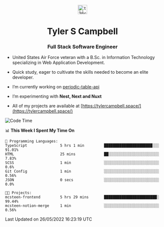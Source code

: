 <p align="center">
<a href="https://www.linkedin.com/in/t36campbell" target="blank"><img align="center" src="https://ik.imagekit.io/t36campbell/Portfolio/linkedin.png.original_m8bbGgPh6.png" alt="t36campbell" height="30" width="30" /></a>
</p>
<h1 align="center">Tyler S Campbell</h1>
<h3 align="center">Full Stack Software Engineer</h3>

* United States Air Force veteran with a B.Sc. in Information Technology specializing in Web Application Development. 

* Quick study, eager to cultivate the skills needed to become an elite developer.

* I’m currently working on [periodic-table-api](https://github.com/t36campbell/periodic-table-api)

* I’m experimenting with **Nest, Next and Nuxt**

* All of my projects are available at [https://tylercampbell.space/](https://tylercampbell.space/)

<!--START_SECTION:waka-->
![Code Time](http://img.shields.io/badge/Code%20Time-1%2C635%20hrs%2058%20mins-blue)

📊 **This Week I Spent My Time On** 

```text
💬 Programming Languages: 
TypeScript               5 hrs 1 min         ██████████████████████░░░   91.01% 
HTML                     25 mins             ██░░░░░░░░░░░░░░░░░░░░░░░   7.83% 
SCSS                     1 min               ░░░░░░░░░░░░░░░░░░░░░░░░░   0.6% 
Git Config               1 min               ░░░░░░░░░░░░░░░░░░░░░░░░░   0.56% 
JSON                     0 secs              ░░░░░░░░░░░░░░░░░░░░░░░░░   0.0%

🐱‍💻 Projects: 
mcsteen-frontend         5 hrs 29 mins       ████████████████████████░   99.44% 
mcsteen-notion-merge     1 min               ░░░░░░░░░░░░░░░░░░░░░░░░░   0.56%

```


 Last Updated on 26/05/2022 16:23:19 UTC
<!--END_SECTION:waka-->
